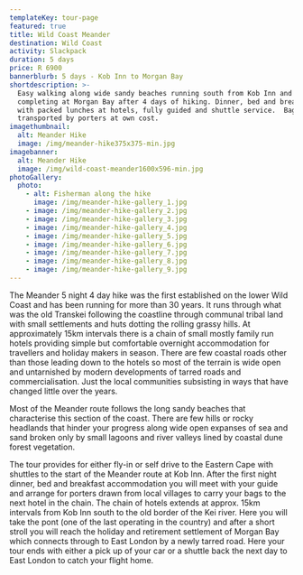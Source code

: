 ```yaml
---
templateKey: tour-page
featured: true
title: Wild Coast Meander
destination: Wild Coast
activity: Slackpack
duration: 5 days
price: R 6900
bannerblurb: 5 days - Kob Inn to Morgan Bay
shortdescription: >-
  Easy walking along wide sandy beaches running south from Kob Inn and
  completing at Morgan Bay after 4 days of hiking. Dinner, bed and breakfast
  with packed lunches at hotels, fully guided and shuttle service.  Bags
  transported by porters at own cost.
imagethumbnail:
  alt: Meander Hike
  image: /img/meander-hike375x375-min.jpg
imagebanner:
  alt: Meander Hike
  image: /img/wild-coast-meander1600x596-min.jpg
photoGallery:
  photo:
    - alt: Fisherman along the hike
      image: /img/meander-hike-gallery_1.jpg
    - image: /img/meander-hike-gallery_2.jpg
    - image: /img/meander-hike-gallery_3.jpg
    - image: /img/meander-hike-gallery_4.jpg
    - image: /img/meander-hike-gallery_5.jpg
    - image: /img/meander-hike-gallery_6.jpg
    - image: /img/meander-hike-gallery_7.jpg
    - image: /img/meander-hike-gallery_8.jpg
    - image: /img/meander-hike-gallery_9.jpg
---
```


The Meander 5 night 4 day hike was the first established on the lower Wild Coast and has been running for more than 30 years. It runs through what was the old Transkei following the coastline through communal tribal land with small settlements and huts dotting the rolling grassy hills. At approximately 15km intervals there is a chain of small mostly family run hotels providing simple but comfortable overnight accommodation for travellers and holiday makers in season. There are few coastal roads other than those leading down to the hotels so most of the terrain is wide open and untarnished by modern developments of tarred roads and commercialisation. Just the local communities subsisting in ways that have changed little over the years.

Most of the Meander route follows the long sandy beaches that characterise this section of the coast. There are few hills or rocky headlands that hinder your progress along wide open expanses of sea and sand broken only by small lagoons and river valleys lined by coastal dune forest vegetation.

The tour provides for either fly-in or self drive to the Eastern Cape with shuttles to the start of the Meander route at Kob Inn. After the first night dinner, bed and breakfast accommodation you will meet with your guide and arrange for porters drawn from local villages to carry your bags to the next hotel in the chain. The chain of hotels extends at approx. 15km intervals from Kob Inn south to the old border of the Kei river. Here you will take the pont (one of the last operating in the country) and after a short stroll you will reach the holiday and retirement settlement of Morgan Bay which connects through to East London by a newly tarred road. Here your tour ends with either a pick up of your car or a shuttle back the next day to East London to catch your flight home.
